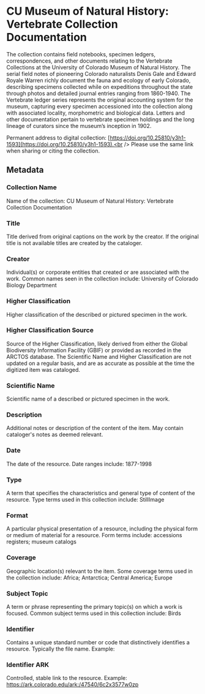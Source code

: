 # CU Museum of Natural History: Vertebrate Collection Documentation
The collection contains field notebooks, specimen ledgers, correspondences, and other documents relating to the Vertebrate Collections at the University of Colorado Museum of Natural History. The serial field notes of pioneering Colorado naturalists Denis Gale and Edward Royale Warren richly document the fauna and ecology of early Colorado, describing specimens collected while on expeditions throughout the state through photos and detailed journal entries ranging from 1860-1940. The Vertebrate ledger series represents the original accounting system for the museum, capturing every specimen accessioned into the collection along with associated locality, morphometric and biological data. Letters and other documentation pertain to vertebrate specimen holdings and the long lineage of curators since the museum’s inception in 1902.

Permanent address to digital collection: [https://doi.org/10.25810/y3h1-1593](https://doi.org/10.25810/y3h1-1593).<br /> 
Please use the same link when sharing or citing the collection.
## Metadata
### Collection Name
Name of the collection: CU Museum of Natural History: Vertebrate Collection Documentation 

### Title
Title derived from original captions on the work by the creator. If the original title is not available titles are created by the cataloger.
### Creator
Individual(s) or corporate entities that created or are associated with the work. Common names seen in the collection include: University of Colorado Biology Department 
### Higher Classification
Higher classification of the described or pictured specimen in the work.

### Higher Classification Source
Source of the Higher Classification, likely derived from either the Global Biodiversity Information Facility (GBIF) or provided as recorded in the ARCTOS database. The Scientific Name and Higher Classification are not updated on a regular basis, and are as accurate as possible at the time the digitized item was cataloged.
### Scientific Name
Scientific name of a described or pictured specimen in the work.
### Description
Additional notes or description of the content of the item. May contain cataloger's notes as deemed relevant.
### Date
The date of the resource. Date ranges include: 1877-1998 
### Type
A term that specifies the characteristics and general type of content of the resource. Type terms used in this collection include: StillImage
### Format
A particular physical presentation of a resource, including the physical form or medium of material for a resource. Form terms include: accessions registers; museum catalogs
### Coverage
Geographic location(s) relevant to the item. Some coverage terms used in the collection include: Africa; Antarctica; Central America; Europe
### Subject Topic
A term or phrase representing the primary topic(s) on which a work is focused. Common subject terms used in this collection include: Birds
### Identifier
Contains a unique standard number or code that distinctively identifies a resource. Typically the file name. Example: 
### Identifier ARK
Controlled, stable link to the resource. Example: https://ark.colorado.edu/ark:/47540/6c2x3577w0zp

 
